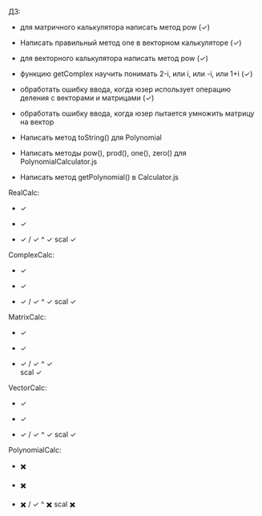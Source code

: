 ДЗ:
* для матричного калькулятора написать метод pow (✓)
* Написать правильный метод one в векторном калькуляторе (✓)
* для векторного калькулятора написать метод pow (✓)
* функцию getComplex научить понимать 2-i, или i, или -i, или 1+i (✓)
* обработать ошибку ввода, когда юзер использует операцию деления с векторами и матрицами (✓)
* обработать ошибку ввода, когда юзер пытается умножить матрицу на вектор

* Написать метод toString() для Polynomial 
* Написать методы pow(), prod(), one(), zero() для PolynomialCalculator.js
* Написать метод getPolynomial() в Calculator.js

RealCalc: 
+ ✓
- ✓
* ✓
/ ✓
^ ✓
scal ✓

ComplexCalc: 
+ ✓
- ✓
* ✓
/ ✓
^ ✓
scal ✓

MatrixCalc: 
+ ✓
- ✓
* ✓
/ ✓
^ ✓    
scal ✓

VectorCalc: 
+ ✓
- ✓
* ✓
/ ✓
^ ✓
scal ✓

PolynomialCalc:
+ ✖️
- ✖️
* ✖️
/ ✓
^ ✖️
scal ✖️

 